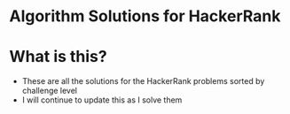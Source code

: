 # Algorithm Solutions for HackerRank

# What is this?
- These are all the solutions for the HackerRank problems sorted by challenge level
- I will continue to update this as I solve them